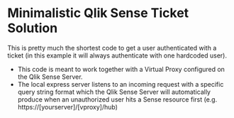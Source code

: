 # Minimalistic Qlik Sense Ticket Solution

This is pretty much the shortest code to get a user authenticated with a ticket (in this example it will always authenticate 
with one hardcoded user). 

* This code is meant to work together with a Virtual Proxy configured on the Qlik Sense Server. 
* The local express server listens to an incoming request with a specific query string format which the Qlik Sense Server 
will automatically produce when an unauthorized user hits a Sense resource first (e.g. https://[yourserver]/[vproxy]/hub)
  
